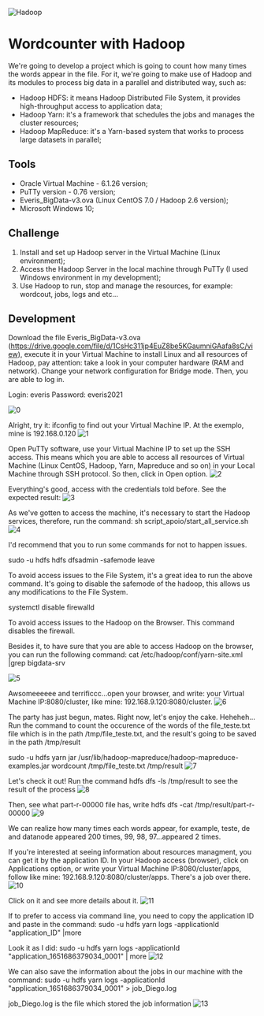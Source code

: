 ![Hadoop](https://user-images.githubusercontent.com/39379425/167266549-5661b21d-4f4c-4bc4-971a-d82012620689.png)

# Wordcounter with Hadoop
We're going to develop a project which is going to count how many times the words appear in the file. For it, we're going to make use of Hadoop and its modules to process 
big data in a parallel and distributed way, such as:

- Hadoop HDFS: it means Hadoop Distributed File System, it provides high-throughput access to application data;
- Hadoop Yarn: it's a framework that schedules the jobs and manages the cluster resources;
- Hadoop MapReduce: it's a Yarn-based system that works to process large datasets in parallel;

## Tools
- Oracle Virtual Machine - 6.1.26 version;
- PuTTy version - 0.76 version;
- Everis_BigData-v3.ova (Linux CentOS 7.0 / Hadoop 2.6 version);
- Microsoft Windows 10;

## Challenge
1. Install and set up Hadoop server in the Virtual Machine (Linux environment);
2. Access the Hadoop Server in the local machine through PuTTy (I used Windows environment in my development);
3. Use Hadoop to run, stop and manage the resources, for example: wordcout, jobs, logs and etc...

## Development
Download the file Everis_BigData-v3.ova (https://drive.google.com/file/d/1CsHc311jp4EuZ8be5KGaumniGAafa8sC/view), execute it in your Virtual Machine to install Linux and all 
resources of Hadoop, pay attention: take a look in your computer hardware (RAM and network). Change your network configuration for Bridge mode. Then, you are able to log in.

Login: everis
Password: everis2021

![0](https://user-images.githubusercontent.com/39379425/167263820-8d730997-d3e4-422f-a948-5222d18edf14.png)

Alright, try it: ifconfig to find out your Virtual Machine IP. At the exemplo, mine is 192.168.0.120
![1](https://user-images.githubusercontent.com/39379425/167263933-b58684f0-01b8-4cae-a845-0f9fdf925644.png)

Open PuTTy software, use your Virtual Machine IP to set up the SSH access. This means which you are able to access all resources of Virtual Machine (Linux CentOS, Hadoop, Yarn, Mapreduce and so on)
in your Local Machine through SSH protocol. So then, click in Open option.
![2](https://user-images.githubusercontent.com/39379425/167264167-885c4bfa-8f59-491c-8da7-5fdbf8e53324.jpg)

Everything's good, access with the credentials told before. See the expected result:
![3](https://user-images.githubusercontent.com/39379425/167264170-9eb68fc8-e607-4f3c-89b0-a1f2572ba671.jpg)

As we've gotten to access the machine, it's necessary to start the Hadoop services, therefore, run the command: sh script_apoio/start_all_service.sh
![4](https://user-images.githubusercontent.com/39379425/167264171-2df5a312-074d-44ae-b200-b4872330c107.jpg)

I'd recommend that you to run some commands for not to happen issues.

sudo -u hdfs hdfs dfsadmin -safemode leave

To avoid access issues to the File System, it's a great idea to run the above command. It's going to disable the safemode of the hadoop, this allows us any modifications to the File System.

systemctl disable firewalld

To avoid access issues to the Hadoop on the Browser. This command disables the firewall.

Besides it, to have sure that you are able to access Hadoop on the browser, you can run the following command: cat /etc/hadoop/conf/yarn-site.xml |grep bigdata-srv 

![5](https://user-images.githubusercontent.com/39379425/167264172-ecd048fc-dfe5-4f8d-8d5a-cba024f5c0dd.jpg)

Awsomeeeeee and terrificcc...open your browser, and write: your Virtual Machine IP:8080/cluster, like mine: 192.168.9.120:8080/cluster.
![6](https://user-images.githubusercontent.com/39379425/167264174-e5484be6-358b-4c77-adc6-f2283ab6a2cc.jpg)

The party has just begun, mates. Right now, let's enjoy the cake. Heheheh...
Run the command to count the occurence of the words of the file_teste.txt file which is in the path /tmp/file_teste.txt, and the result's going to be saved in the path /tmp/result

sudo -u hdfs yarn jar /usr/lib/hadoop-mapreduce/hadoop-mapreduce-examples.jar wordcount /tmp/file_teste.txt /tmp/result
![7](https://user-images.githubusercontent.com/39379425/167264175-654ebe16-2fb7-478f-9728-387038e80bd2.jpg)

Let's check it out! Run the command hdfs dfs -ls /tmp/result to see the result of the process
![8](https://user-images.githubusercontent.com/39379425/167264177-1647bb8d-d1eb-42bc-b0c5-bb1be8d1f49f.png)

Then, see what part-r-00000 file has, write hdfs dfs -cat /tmp/result/part-r-00000
![9](https://user-images.githubusercontent.com/39379425/167264178-41485013-0288-417a-9973-4753ecf2be57.png)

We can realize how many times each words appear, for example, teste, de and datanode appeared 200 times, 99, 98, 97...appeared 2 times.

If you're interested at seeing information about resources managment, you can get it by the application ID. In your Hadoop access (browser), click on Applications option, or write 
your Virtual Machine IP:8080/cluster/apps, follow like mine: 192.168.9.120:8080/cluster/apps. There's a job over there.
![10](https://user-images.githubusercontent.com/39379425/167264179-5c604109-f995-4e08-be1d-8ed6a12498f3.jpg)

Click on it and see more details about it.
![11](https://user-images.githubusercontent.com/39379425/167264182-b56b4678-ebb0-4529-a7e2-25c51997e6bf.jpg)

If to prefer to access via command line, you need to copy the application ID and paste in the command: sudo -u hdfs yarn logs -applicationId "application_ID" |more

Look it as I did: sudo -u hdfs yarn logs -applicationId "application_1651686379034_0001" | more
![12](https://user-images.githubusercontent.com/39379425/167264186-2eee430f-d452-44fe-b602-2d8321e5b39c.jpg)

We can also save the information about the jobs in our machine with the command: sudo -u hdfs yarn logs -applicationId "application_1651686379034_0001" > job_Diego.log

job_Diego.log is the file which stored the job information
![13](https://user-images.githubusercontent.com/39379425/167264187-30bd9968-fa30-45ff-83a4-ed44d7ee4b12.jpg)












